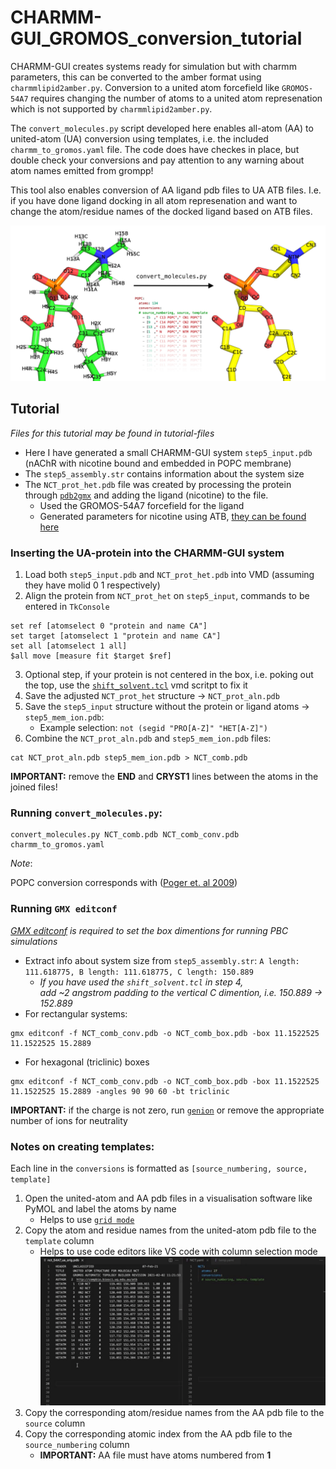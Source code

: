 # CHARMM-GUI_GROMOS_conversion_tutorial
CHARMM-GUI creates systems ready for simulation but with charmm parameters, this can be converted to the amber format using `charmmlipid2amber.py`. Conversion to a united atom forcefield like `GROMOS-54A7` requires changing the number of atoms to a united atom represenation which is not supported by `charmmlipid2amber.py`.

The `convert_molecules.py` script developed here enables all-atom (AA) to united-atom (UA) conversion using templates, i.e. the included `charmm_to_gromos.yaml` file. The code does have checkes in place, but double check your conversions and pay attention to any warning about atom names emitted from grompp!

This tool also enables conversion of AA ligand pdb files to UA ATB files. I.e. if you have done ligand docking in all atom represenation and want to change the atom/residue names of the docked ligand based on ATB files.

![](aa_ua_conv.png)

## Tutorial
*Files for this tutorial may be found in tutorial-files*
* Here I have generated a small CHARMM-GUI system `step5_input.pdb` (nAChR with nicotine bound and embedded in POPC membrane)
* The `step5_assembly.str` contains information about the system size
* The `NCT_prot_het.pdb` file was created by processing the protein through [`pdb2gmx`](https://manual.gromacs.org/documentation/2021/onlinehelp/gmx-pdb2gmx.html) and adding the ligand (nicotine) to the file.
    * Used the GROMOS-54A7 forcefield for the ligand 
    * Generated parameters for nicotine using ATB, [they can be found here](https://atb.uq.edu.au/molecule.py?molid=703425)

### Inserting the UA-protein into the CHARMM-GUI system
1. Load both `step5_input.pdb` and `NCT_prot_het.pdb` into VMD (assuming they have molid 0 1 respectively)
2. Align the protein from `NCT_prot_het` on `step5_input`, commands to be entered in `TkConsole`
```
set ref [atomselect 0 "protein and name CA"]
set target [atomselect 1 "protein and name CA"]
set all [atomselect 1 all]
$all move [measure fit $target $ref]
```
3. Optional step, if your protein is not centered in the box, i.e. poking out the top, use the [`shift_solvent.tcl`](https://github.com/askusay/MD_box_fixer) vmd scritpt to fix it
4. Save the adjusted `NCT_prot_het` structure -> `NCT_prot_aln.pdb`
5. Save the `step5_input` structure without the protein or ligand atoms -> `step5_mem_ion.pdb`:
    * Example selection: `not (segid "PRO[A-Z]" "HET[A-Z]")`
6. Combine the `NCT_prot_aln.pdb` and `step5_mem_ion.pdb` files:

```
cat NCT_prot_aln.pdb step5_mem_ion.pdb > NCT_comb.pdb
```
**IMPORTANT:** remove the **END** and **CRYST1** lines between the atoms in the joined files!



### Running `convert_molecules.py`:
```
convert_molecules.py NCT_comb.pdb NCT_comb_conv.pdb charmm_to_gromos.yaml
```
*Note*:

POPC conversion corresponds with ([Poger et. al 2009](https://pubs.acs.org/doi/abs/10.1021/ct900487a))



### Running `GMX editconf`
*[GMX editconf](https://manual.gromacs.org/documentation/current/onlinehelp/gmx-editconf.html) is required to set the box dimentions for running PBC simulations*
* Extract info about system size from `step5_assembly.str`: `A length: 111.618775, B length: 111.618775, C length: 150.889`
    * *If you have used the `shift_solvent.tcl` in step 4, \
      add ~2 angstrom padding to the vertical C dimention, i.e. 150.889 -> 152.889* 
* For rectangular systems:
```
gmx editconf -f NCT_comb_conv.pdb -o NCT_comb_box.pdb -box 11.1522525 11.1522525 15.2889
```
* For hexagonal (triclinic) boxes 
```
gmx editconf -f NCT_comb_conv.pdb -o NCT_comb_box.pdb -box 11.1522525 11.1522525 15.2889 -angles 90 90 60 -bt triclinic
```
**IMPORTANT:** if the charge is not zero, run [`genion`](https://manual.gromacs.org/documentation/5.1/onlinehelp/gmx-genion.html) or remove the appropriate number of ions for neutrality

### Notes on creating templates:
Each line in the `conversions` is formatted as `[source_numbering, source, template]`
1. Open the united-atom and AA pdb files in a visualisation software like PyMOL and label the atoms by name
   * Helps to use [`grid mode`](https://pymolwiki.org/index.php/Grid_mode)
3. Copy the atom and residue names from the united-atom pdb file to the `template` column
    * Helps to use code editors like VS code with column selection mode
    ![](giphy.gif)
2. Copy the corresponding atom/residue names from the AA pdb file to the `source` column
3. Copy the corresponding atomic index from the AA pdb file to the `source_numbering` column 
    * **IMPORTANT:** AA file must have atoms numbered from **1**
